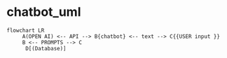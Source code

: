 # chatbot_uml



```mermaid
flowchart LR
     A(OPEN AI) <-- API --> B{chatbot} <-- text --> C{{USER input }}
     B <-- PROMPTS --> C
      D[(Database)]
    


```

